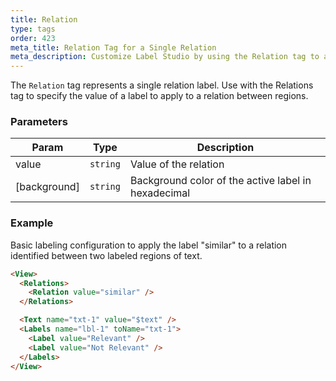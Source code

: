 ```yaml
---
title: Relation
type: tags
order: 423
meta_title: Relation Tag for a Single Relation
meta_description: Customize Label Studio by using the Relation tag to add a single consistent label to relations between regions in machine learning and data science projects.
---
```


The `Relation` tag represents a single relation label. Use with the Relations tag to specify the value of a label to apply to a relation between regions.

### Parameters

| Param | Type | Description |
| --- | --- | --- |
| value | <code>string</code> | Value of the relation |
| [background] | <code>string</code> | Background color of the active label in hexadecimal |

### Example

Basic labeling configuration to apply the label "similar" to a relation identified between two labeled regions of text.

```html
<View>
  <Relations>
    <Relation value="similar" />
  </Relations>

  <Text name="txt-1" value="$text" />
  <Labels name="lbl-1" toName="txt-1">
    <Label value="Relevant" />
    <Label value="Not Relevant" />
  </Labels>
</View>
```
